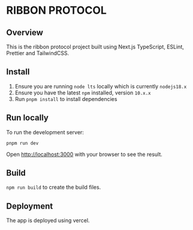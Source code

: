 # RIBBON PROTOCOL

## Overview

This is the ribbon protocol project built using Next.js TypeScript, ESLint, Prettier and TailwindCSS.

## Install

1. Ensure you are running `node lts` locally which is currently `nodejs18.x`
2. Ensure you have the latest `npm` installed, version `10.x.x`
3. Run `pnpm install` to install dependencies

## Run locally

To run the development server:

`pnpm run dev`

Open [http://localhost:3000](http://localhost:3000) with your browser to see the result.

## Build

`npm run build` to create the build files.

## Deployment

The app is deployed using vercel.
